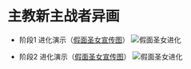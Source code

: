 # 主教新主战者异画

- 阶段1 进化演示（[假面圣女宣传图](https://raw.githubusercontent.com/cyrxyz/SZB-DLC/main/img/主战.jpeg)）
![假面圣女进化](https://raw.githubusercontent.com/cyrxyz/SZB-DLC/main/img/主战.gif)

- 阶段2 进化演示（[假面圣女宣传图](https://raw.githubusercontent.com/cyrxyz/SZB-DLC/main/img/主战2.jpeg)）
![假面圣女进化](https://raw.githubusercontent.com/cyrxyz/SZB-DLC/main/img/主战2.gif)
